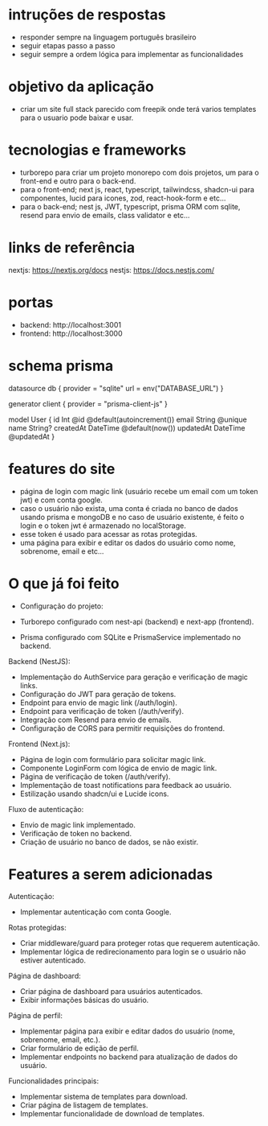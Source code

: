 # intruções de respostas

- responder sempre na linguagem português brasileiro
- seguir etapas passo a passo
- seguir sempre a ordem lógica para implementar as funcionalidades

# objetivo da aplicação

- criar um site full stack parecido com freepik onde terá varios templates para o usuario pode baixar e usar.

# tecnologias e frameworks

- turborepo para criar um projeto monorepo com dois projetos, um para o front-end e outro para o back-end.
- para o front-end; next js, react, typescript, tailwindcss, shadcn-ui para componentes, lucid para icones, zod, react-hook-form e etc...
- para o back-end; nest js, JWT, typescript, prisma ORM com sqlite, resend para envio de emails, class validator e etc...

# links de referência

nextjs: https://nextjs.org/docs
nestjs: https://docs.nestjs.com/

# portas

- backend: http://localhost:3001
- frontend: http://localhost:3000

# schema prisma

datasource db {
provider = "sqlite"
url = env("DATABASE_URL")
}

generator client {
provider = "prisma-client-js"
}

model User {
id Int @id @default(autoincrement())
email String @unique
name String?
createdAt DateTime @default(now())
updatedAt DateTime @updatedAt
}

# features do site

- página de login com magic link (usuário recebe um email com um token jwt) e com conta google.
- caso o usuário não exista, uma conta é criada no banco de dados usando prisma e mongoDB e no caso de usuário existente, é feito o login e o token jwt é armazenado no localStorage.
- esse token é usado para acessar as rotas protegidas.
- uma página para exibir e editar os dados do usuário como nome, sobrenome, email e etc...

# O que já foi feito

- Configuração do projeto:

- Turborepo configurado com nest-api (backend) e next-app (frontend).
- Prisma configurado com SQLite e PrismaService implementado no backend.

Backend (NestJS):

- Implementação do AuthService para geração e verificação de magic links.
- Configuração do JWT para geração de tokens.
- Endpoint para envio de magic link (/auth/login).
- Endpoint para verificação de token (/auth/verify).
- Integração com Resend para envio de emails.
- Configuração de CORS para permitir requisições do frontend.

Frontend (Next.js):

- Página de login com formulário para solicitar magic link.
- Componente LoginForm com lógica de envio de magic link.
- Página de verificação de token (/auth/verify).
- Implementação de toast notifications para feedback ao usuário.
- Estilização usando shadcn/ui e Lucide icons.

Fluxo de autenticação:

- Envio de magic link implementado.
- Verificação de token no backend.
- Criação de usuário no banco de dados, se não existir.

# Features a serem adicionadas

Autenticação:

- Implementar autenticação com conta Google.

Rotas protegidas:

- Criar middleware/guard para proteger rotas que requerem autenticação.
- Implementar lógica de redirecionamento para login se o usuário não estiver autenticado.

Página de dashboard:

- Criar página de dashboard para usuários autenticados.
- Exibir informações básicas do usuário.

Página de perfil:

- Implementar página para exibir e editar dados do usuário (nome, sobrenome, email, etc.).
- Criar formulário de edição de perfil.
- Implementar endpoints no backend para atualização de dados do usuário.

Funcionalidades principais:

- Implementar sistema de templates para download.
- Criar página de listagem de templates.
- Implementar funcionalidade de download de templates.
